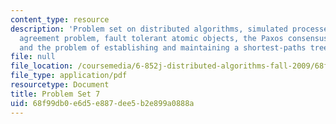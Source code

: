 ```yaml
---
content_type: resource
description: 'Problem set on distributed algorithms, simulated processes, the approximate
  agreement problem, fault tolerant atomic objects, the Paxos consensus algorithm,
  and the problem of establishing and maintaining a shortest-paths tree. '
file: null
file_location: /coursemedia/6-852j-distributed-algorithms-fall-2009/68f99db0e6d5e887dee5b2e899a0888a_MIT6_852JF09_pset7.pdf
file_type: application/pdf
resourcetype: Document
title: Problem Set 7
uid: 68f99db0-e6d5-e887-dee5-b2e899a0888a
---
```

